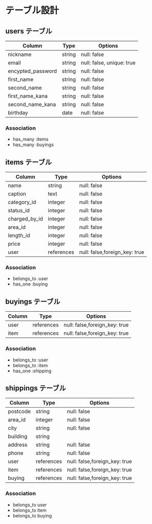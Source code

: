 # テーブル設計

## users テーブル

| Column            | Type   | Options                   |
| ----------------- | ------ | ------------------------- |
| nickname          | string | null: false               |
| email             | string | null: false, unique: true |
| encypted_password | string | null: false               |
| first_name        | string | null: false               |
| second_name       | string | null: false               |
| first_name_kana   | string | null: false               |
| second_name_kana  | string | null: false               |
| birthday          | date   | null: false               |

### Association

- has_many :items
- has_many :buyings

## items テーブル

| Column        | Type       | Options                       |
| ------------- | ---------- | ----------------------------- |
| name          | string     | null: false                   |
| caption       | text       | null: false                   |
| category_id   | integer    | null: false                   |
| status_id     | integer    | null: false                   |
| charged_by_id | integer    | null: false                   |
| area_id       | integer    | null: false                   |
| length_id     | integer    | null: false                   |
| price         | integer    | null: false                   |
| user          | references | null: false,foreign_key: true |

### Association

- belongs_to :user
- has_one :buying

## buyings テーブル

| Column | Type       | Options                       |
| ------ | ---------- | ----------------------------- |
| user   | references | null: false,foreign_key: true |
| item   | references | null: false,foreign_key: true |

### Association

- belongs_to :user
- belongs_to :item
- has_one :shipping

## shippings テーブル

| Column   | Type       | Options                       |
| -------- | ---------- | ----------------------------- |
| postcode | string     | null: false                   |
| area_id  | integer    | null: false                   |
| city     | string     | null: false                   |
| building | string     |                               |
| address  | string     | null: false                   |
| phone    | string     | null: false                   |
| user     | references | null: false,foreign_key: true |
| item     | references | null: false,foreign_key: true |
| buying   | references | null: false,foreign_key: true |

### Association

- belongs_to user
- belongs_to item
- belongs_to buying
